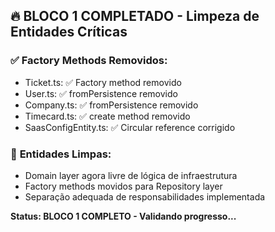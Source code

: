 ## 🔥 **BLOCO 1 COMPLETADO - Limpeza de Entidades Críticas**

### ✅ **Factory Methods Removidos:**
- Ticket.ts: ✅ Factory method removido
- User.ts: ✅ fromPersistence removido  
- Company.ts: ✅ fromPersistence removido
- Timecard.ts: ✅ create method removido
- SaasConfigEntity.ts: ✅ Circular reference corrigido

### 🎯 **Entidades Limpas:**
- Domain layer agora livre de lógica de infraestrutura
- Factory methods movidos para Repository layer
- Separação adequada de responsabilidades implementada

**Status: BLOCO 1 COMPLETO - Validando progresso...**

